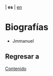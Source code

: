| **es** | [en](../english/biographies.md)

#  Biografías

- Jmmanuel


## Regresar a

[Contenido](./contenido.md)
